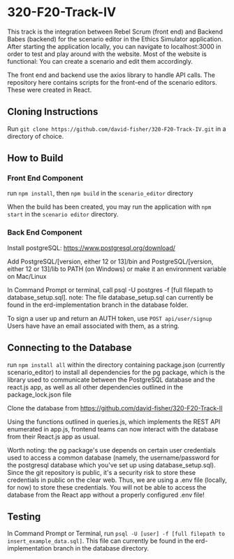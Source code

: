 # 320-F20-Track-IV

This track is the integration between Rebel Scrum (front end) and Backend Babes (backend) for the scenario editor in the Ethics Simulator application. After starting the application locally, you can navigate to localhost:3000 in order to test and play around with the website. Most of the website is functional: You can create a scenario and edit them accordingly. 

The front end and backend use the axios library to handle API calls. The repository here contains scripts for the front-end of the scenario editors. These were created in React.


## Cloning Instructions

Run `git clone https://github.com/david-fisher/320-F20-Track-IV.git` in a directory of choice.

## How to Build

### Front End Component
run `npm install`, then `npm build` in the `scenario_editor` directory

When the build has been created, you may run the application with `npm start` in the `scenario editor` directory.

### Back End Component
Install postgreSQL:
https://www.postgresql.org/download/

Add PostgreSQL/[version, either 12 or 13]/bin and PostgreSQL/[version, either 12 or 13]/lib to PATH (on Windows) or make it an environment variable on Mac/Linux

In Command Prompt or terminal, call psql -U postgres -f [full filepath to database_setup.sql]. note: The file database_setup.sql can currently be found in the erd-implementation branch in the database folder.

To sign a user up and return an AUTH token, use `POST api/user/signup`
Users have have an email associated with them, as a string.
## Connecting to the Database
run `npm install all` within the directory containing package.json (currently scenario_editor) to install all dependencies for the pg package, which is the library used to communicate between the PostgreSQL database and the react.js app, as well as all other dependencies outlined in the package_lock.json file

Clone the database from https://github.com/david-fisher/320-F20-Track-II

Using the functions outlined in queries.js, which implements the REST API enumerated in app.js, frontend teams can now interact with the database from their React.js app as usual.

Worth noting: the pg package's use depends on certain user credentials used to access a common database (namely, the username/password for the postgresql database which you've set up using database_setup.sql). Since the git repository is public, it's a security risk to store these credentials in public on the clear web. Thus, we are using a .env file (locally, for now) to store these credentials. You will not be able to access the database from the React app without a properly configured .env file!

## Testing

In Command Prompt or Terminal, run `psql -U [user] -f [full filepath to insert_example_data.sql]`. This file can currently be found in the erd-implementation branch in the database directory.